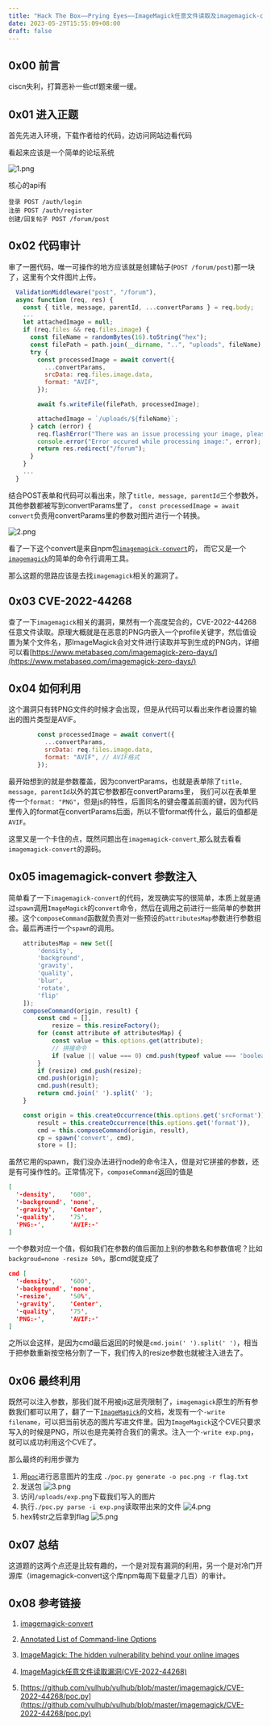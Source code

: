 ```yaml
---
title: "Hack The Box——Prying Eyes——ImageMagick任意文件读取及imagemagick-convert参数注入"
date: 2023-05-29T15:55:09+08:00
draft: false
---
```



## 0x00 前言

ciscn失利，打算恶补一些ctf题来缓一缓。

## 0x01 进入正题

首先先进入环境，下载作者给的代码，边访问网站边看代码

看起来应该是一个简单的论坛系统

![1.png](1.png)

核心的api有
```
登录 POST /auth/login
注册 POST /auth/register 
创建/回复帖子 POST /forum/post
```

## 0x02 代码审计

审了一圈代码，唯一可操作的地方应该就是创建帖子(`POST /forum/post`)那一块了，这里有个文件图片上传。

```js
  ValidationMiddleware("post", "/forum"),
  async function (req, res) {
    const { title, message, parentId, ...convertParams } = req.body;
    ...
    let attachedImage = null;
    if (req.files && req.files.image) {
      const fileName = randomBytes(16).toString("hex");
      const filePath = path.join(__dirname, "..", "uploads", fileName);
      try {
        const processedImage = await convert({
          ...convertParams,
          srcData: req.files.image.data,
          format: "AVIF",
        });

        await fs.writeFile(filePath, processedImage);

        attachedImage = `/uploads/${fileName}`;
      } catch (error) {
        req.flashError("There was an issue processing your image, please try again.");
        console.error("Error occured while processing image:", error);
        return res.redirect("/forum");
      }
    }
    ...
  }
```

结合POST表单和代码可以看出来，除了`title, message, parentId`三个参数外，其他参数都被写到convertParams里了，
`const processedImage = await convert`负责用convertParams里的参数对图片进行一个转换。


![2.png](2.png)


看了一下这个convert是来自npm包[`imagemagick-convert`](https://www.npmjs.com/package/imagemagick-convert)的，
而它又是一个[`imagemagick`](https://imagemagick.org/)的简单的命令行调用工具。

那么这题的思路应该是去找`imagemagick`相关的漏洞了。

## 0x03 CVE-2022-44268

查了一下`imagemagick`相关的漏洞，果然有一个高度契合的，CVE-2022-44268 任意文件读取。原理大概就是在恶意的PNG内嵌入一个profile关键字，然后值设置为某个文件名，那ImageMagick会对文件进行读取并写到生成的PNG内，详细可以看[https://www.metabaseq.com/imagemagick-zero-days/](https://www.metabaseq.com/imagemagick-zero-days/)

## 0x04 如何利用

这个漏洞只有转PNG文件的时候才会出现，但是从代码可以看出来作者设置的输出的图片类型是AVIF。

```js
        const processedImage = await convert({
          ...convertParams,
          srcData: req.files.image.data,
          format: "AVIF", // AVIF格式
        });
```

最开始想到的就是参数覆盖，因为convertParams，也就是表单除了`title, message, parentId`以外的其它参数都在convertParams里，
我们可以在表单里传一个`format: "PNG"`，但是js的特性，后面同名的键会覆盖前面的键，因为代码里传入的format在convertParams后面，所以不管format传什么，最后的值都是`AVIF`。


这里又是一个卡住的点，既然问题出在`imagemagick-convert`,那么就去看看`imagemagick-convert`的源码。

## 0x05 imagemagick-convert 参数注入

简单看了一下`imagemagick-convert`的代码，发现确实写的很简单，本质上就是通过`spawn`调用`ImageMagick`的`convert`命令，然后在调用之前进行一些简单的参数拼接。这个`composeCommand`函数就负责对一些预设的`attributesMap`参数进行参数组合。最后再进行一个`spawn`的调用。

```js
    attributesMap = new Set([
        'density',
        'background',
        'gravity',
        'quality',
        'blur',
        'rotate',
        'flip'
    ]);
    composeCommand(origin, result) {
        const cmd = [],
            resize = this.resizeFactory();
        for (const attribute of attributesMap) {
            const value = this.options.get(attribute);
            // 拼接命令
            if (value || value === 0) cmd.push(typeof value === 'boolean' ? `-${attribute}` : `-${attribute} ${value}`);
        }
        if (resize) cmd.push(resize);
        cmd.push(origin);
        cmd.push(result);
        return cmd.join(' ').split(' ');
    }

    const origin = this.createOccurrence(this.options.get('srcFormat')),
        result = this.createOccurrence(this.options.get('format')),
        cmd = this.composeCommand(origin, result),
        cp = spawn('convert', cmd),
        store = [];
```

虽然它用的spawn，我们没办法进行node的命令注入，但是对它拼接的参数，还是有可操作性的。正常情况下，`composeCommand`返回的值是

```json
[
  '-density',    '600',
  '-background', 'none',
  '-gravity',    'Center',
  '-quality',    '75',
  'PNG:-',       'AVIF:-'
]
```

一个参数对应一个值，假如我们在参数的值后面加上别的参数名和参数值呢？比如`backgroud=none -resize 50%`，那cmd就变成了
```json
cmd [
  '-density',    '600',
  '-background', 'none',
  '-resize',     '50%',
  '-gravity',    'Center',
  '-quality',    '75',
  'PNG:-',       'AVIF:-'
]
```

之所以会这样，是因为cmd最后返回的时候是`cmd.join(' ').split(' ')`，相当于把参数重新按空格分割了一下，我们传入的resize参数也就被注入进去了。

## 0x06 最终利用

既然可以注入参数，那我们就不用被js这层壳限制了，`imagemagick`原生的所有参数我们都可以用了，翻了一下[`ImageMagick`](https://imagemagick.org/script/convert.php)的文档，发现有一个`-write filename`，可以把当前状态的图片写进文件里。因为`ImageMagick`这个CVE只要求写入的时候是PNG，所以也是完美符合我们的需求。注入一个`-write exp.png`，就可以成功利用这个CVE了。


那么最终的利用步骤为

1. 用[`poc`](https://github.com/vulhub/vulhub/blob/master/imagemagick/CVE-2022-44268/poc.py)进行恶意图片的生成
`./poc.py generate -o poc.png -r flag.txt`
2. 发送包
![3.png](3.png)
3. 访问`/uploads/exp.png`下载我们写入的图片
4. 执行`./poc.py parse -i exp.png`读取带出来的文件
![4.png](4.png)
5. hex转str之后拿到flag
![5.png](5.png)



## 0x07 总结

这道题的这两个点还是比较有趣的，一个是对现有漏洞的利用，另一个是对冷门开源库（imagemagick-convert这个库npm每周下载量才几百）的审计。

## 0x08 参考链接

1. [imagemagick-convert](https://www.npmjs.com/package/imagemagick-convert)

2. [Annotated List of Command-line Options](https://imagemagick.org/script/command-line-options.php#write)

3. [ImageMagick: The hidden vulnerability behind your online images](https://www.metabaseq.com/imagemagick-zero-days/)

4. [ImageMagick任意文件读取漏洞(CVE-2022-44268)](https://zeo.cool/2023/02/12/ImageMagick%E4%BB%BB%E6%84%8F%E6%96%87%E4%BB%B6%E8%AF%BB%E5%8F%96%E6%BC%8F%E6%B4%9E(CVE-2022-44268)/)

5. [https://github.com/vulhub/vulhub/blob/master/imagemagick/CVE-2022-44268/poc.py](https://github.com/vulhub/vulhub/blob/master/imagemagick/CVE-2022-44268/poc.py)



